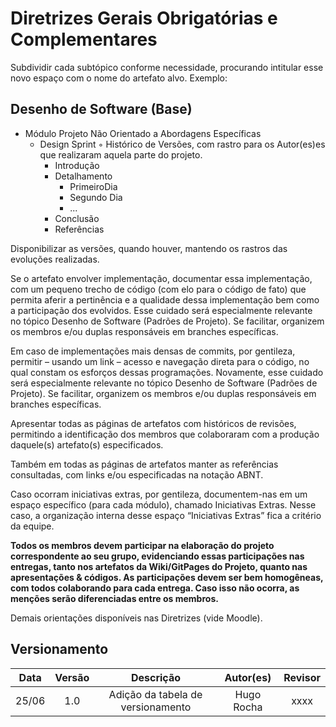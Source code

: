 # Diretrizes Gerais Obrigatórias e Complementares

Subdividir cada subtópico conforme necessidade, procurando intitular esse novo espaço com o nome do artefato alvo.
Exemplo:

## Desenho de Software (Base)

- Módulo Projeto Não Orientado a Abordagens Específicas
  - Design Sprint
    ◦ Histórico de Versões, com rastro para os Autor(es)es que realizaram aquela parte do
    projeto.
    - Introdução
    - Detalhamento
      - PrimeiroDia
      - Segundo Dia
      - ...
    - Conclusão
    - Referências
  
Disponibilizar as versões, quando houver, mantendo os rastros das evoluções realizadas.
 
Se o artefato envolver implementação, documentar essa implementação, com um pequeno trecho de código (com elo para o código de fato) que permita aferir a pertinência e a qualidade dessa implementação bem como a participação dos evolvidos. Esse cuidado será especialmente relevante no tópico Desenho de Software (Padrões de Projeto). Se facilitar, organizem os membros e/ou duplas responsáveis em branches específicas.

Em caso de implementações mais densas de commits, por gentileza, permitir – usando um link – acesso e navegação direta para o código, no qual constam os esforços dessas programações. Novamente, esse cuidado será especialmente relevante no tópico Desenho de Software (Padrões de Projeto). Se facilitar, organizem os membros e/ou duplas responsáveis em branches específicas.

Apresentar todas as páginas de artefatos com históricos de revisões, permitindo a identificação dos membros que colaboraram com a produção daquele(s) artefato(s) especificados.

Também em todas as páginas de artefatos manter as referências consultadas, com links e/ou especificadas na notação ABNT.

Caso ocorram iniciativas extras, por gentileza, documentem-nas em um espaço específico (para cada módulo), chamado Iniciativas Extras. Nesse caso, a organização interna desse espaço “Iniciativas Extras” fica a critério da equipe. 

**Todos os membros devem participar na elaboração do projeto correspondente ao seu grupo, evidenciando essas participações nas entregas, tanto nos artefatos da Wiki/GitPages do Projeto,
quanto nas apresentações & códigos. As participações devem ser bem homogêneas, com todos colaborando para cada entrega. Caso isso não ocorra, as menções serão diferenciadas entre os
membros.**

Demais orientações disponíveis nas Diretrizes (vide Moodle).

## Versionamento

| Data |Versão| Descrição | Autor(es) | Revisor |
|:----:|:----:|:---------:|:-----:|:-----:|
|25/06 | 1.0  | Adição da tabela de versionamento | Hugo Rocha | xxxx |